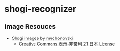 # shogi-recognizer

## Image Resouces

- [Shogi images by muchonovski](http://mucho.girly.jp/bona/)
  - [Creative Commons 表示-非営利 2.1 日本 License](http://creativecommons.org/licenses/by-nc/2.1/jp/)
